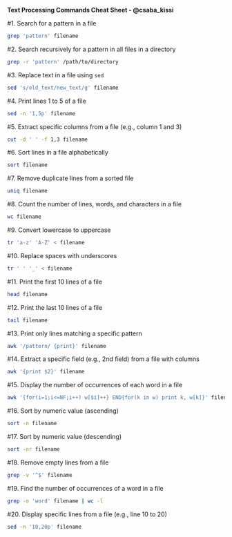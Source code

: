 **Text Processing Commands Cheat Sheet - @csaba_kissi**

#1. Search for a pattern in a file
```bash
grep 'pattern' filename
```

#2. Search recursively for a pattern in all files in a directory
```bash
grep -r 'pattern' /path/to/directory
```

#3. Replace text in a file using `sed`
```bash
sed 's/old_text/new_text/g' filename
```

#4. Print lines 1 to 5 of a file
```bash
sed -n '1,5p' filename
```

#5. Extract specific columns from a file (e.g., column 1 and 3)
```bash
cut -d ' ' -f 1,3 filename
```

#6. Sort lines in a file alphabetically
```bash
sort filename
```

#7. Remove duplicate lines from a sorted file
```bash
uniq filename
```

#8. Count the number of lines, words, and characters in a file
```bash
wc filename
```

#9. Convert lowercase to uppercase
```bash
tr 'a-z' 'A-Z' < filename
```

#10. Replace spaces with underscores
```bash
tr ' ' '_' < filename
```

#11. Print the first 10 lines of a file
```bash
head filename
```

#12. Print the last 10 lines of a file
```bash
tail filename
```

#13. Print only lines matching a specific pattern
```bash
awk '/pattern/ {print}' filename
```

#14. Extract a specific field (e.g., 2nd field) from a file with columns
```bash
awk '{print $2}' filename
```

#15. Display the number of occurrences of each word in a file
```bash
awk '{for(i=1;i<=NF;i++) w[$i]++} END{for(k in w) print k, w[k]}' filename
```

#16. Sort by numeric value (ascending)
```bash
sort -n filename
```

#17. Sort by numeric value (descending)
```bash
sort -nr filename
```

#18. Remove empty lines from a file
```bash
grep -v '^$' filename
```

#19. Find the number of occurrences of a word in a file
```bash
grep -o 'word' filename | wc -l
```

#20. Display specific lines from a file (e.g., line 10 to 20)
```bash
sed -n '10,20p' filename
```